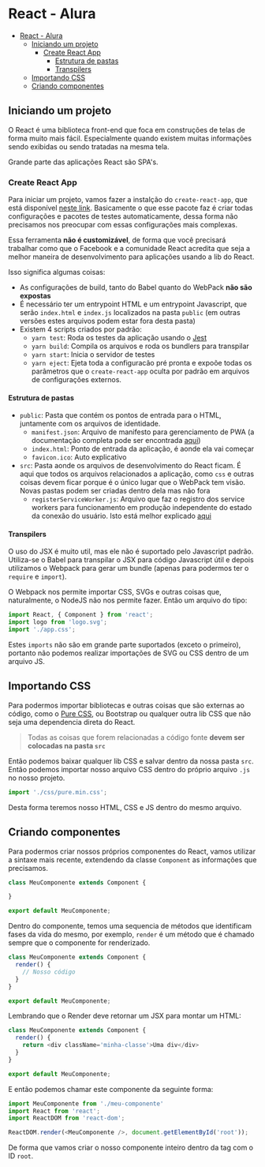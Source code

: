 # React - Alura

<!-- TOC -->

- [React - Alura](#react---alura)
  - [Iniciando um projeto](#iniciando-um-projeto)
    - [Create React App](#create-react-app)
      - [Estrutura de pastas](#estrutura-de-pastas)
      - [Transpilers](#transpilers)
  - [Importando CSS](#importando-css)
  - [Criando componentes](#criando-componentes)

<!-- /TOC -->

## Iniciando um projeto

O React é uma biblioteca front-end que foca em construções de telas de forma muito mais fácil. Especialmente quando existem muitas informações sendo exibidas ou sendo tratadas na mesma tela.

Grande parte das aplicações React são SPA's.

### Create React App

Para iniciar um projeto, vamos fazer a instalção do `create-react-app`, que está disponível [neste link](https://github.com/facebookincubator/create-react-app). Basicamente o que esse pacote faz é criar todas configurações e pacotes de testes automaticamente, dessa forma não precisamos nos preocupar com essas configurações mais complexas.

Essa ferramenta __não é customizável__, de forma que você precisará trabalhar como que o Facebook e a comunidade React acredita que seja a melhor maneira de desenvolvimento para aplicações usando a lib do React.

Isso significa algumas coisas:

- As configurações de build, tanto do Babel quanto do WebPack __não são expostas__
- É necessário ter um entrypoint HTML e um entrypoint Javascript, que serão `index.html` e `index.js` localizados na pasta `public` (em outras versões estes arquivos podem estar fora desta pasta)
- Existem 4 scripts criados por padrão:
  - `yarn test`: Roda os testes da aplicação usando o [Jest](https://facebook.github.io/jest/)
  - `yarn build`: Compila os arquivos e roda os bundlers para transpilar
  - `yarn start`: Inicia o servidor de testes
  - `yarn eject`: Ejeta toda a configuracão pré pronta e expoõe todas os parâmetros que o `create-react-app` oculta por padrão em arquivos de configurações externos.

#### Estrutura de pastas

- `public`: Pasta que contém os pontos de entrada para o HTML, juntamente com os arquivos de identidade.
  - `manifest.json`: Arquivo de manifesto para gerenciamento de PWA (a documentação completa pode ser encontrada [aqui](https://developers.google.com/web/fundamentals/web-app-manifest/))
  - `index.html`: Ponto de entrada da aplicação, é aonde ela vai começar
  - `favicon.ico`: Auto explicativo
- `src`: Pasta aonde os arquivos de desenvolvimento do React ficam. É aqui que todos os arquivos relacionados a aplicação, como `css` e outras coisas devem ficar porque é o único lugar que o WebPack tem visão. Novas pastas podem ser criadas dentro dela mas não fora
  - `registerServiceWorker.js`: Arquivo que faz o registro dos service workers para funcionamento em produção independente do estado da conexão do usuário. Isto está melhor explicado [aqui](https://goo.gl/KwvDNy)

#### Transpilers

O uso do JSX é muito util, mas ele não é suportado pelo Javascript padrão. Utiliza-se o Babel para transpilar o JSX para código Javascript útil e depois utilizamos o Webpack para gerar um bundle (apenas para podermos ter o `require` e `import`).

O Webpack nos permite importar CSS, SVGs e outras coisas que, naturalmente, o NodeJS não nos permite fazer. Então um arquivo do tipo:

```js
import React, { Component } from 'react';
import logo from 'logo.svg';
import './app.css';
```

Estes `imports` não são em grande parte suportados (exceto o primeiro), portanto não podemos realizar importações de SVG ou CSS dentro de um arquivo JS.

## Importando CSS

Para podermos importar bibliotecas e outras coisas que são externas ao código, como o [Pure CSS](http://purecss.io), ou Bootstrap ou qualquer outra lib CSS que não seja uma dependencia direta do React.

> Todas as coisas que forem relacionadas a código fonte __devem ser colocadas na pasta `src`__

Então podemos baixar qualquer lib CSS e salvar dentro da nossa pasta `src`. Então podemos importar nosso arquivo CSS dentro do próprio arquivo `.js` no nosso projeto.

```js
import './css/pure.min.css';
```

Desta forma teremos nosso HTML, CSS e JS dentro do mesmo arquivo.

## Criando componentes

Para podermos criar nossos próprios componentes do React, vamos utilizar a sintaxe mais recente, extendendo da classe `Component` as informações que precisamos.

```js
class MeuComponente extends Component {

}

export default MeuComponente;
```

Dentro do componente, temos uma sequencia de métodos que identificam fases da vida do mesmo, por exemplo, `render` é um método que é chamado sempre que o componente for renderizado.

```js
class MeuComponente extends Component {
  render() {
    // Nosso código
  }
}

export default MeuComponente;
```

Lembrando que o Render deve retornar um JSX para montar um HTML:

```js
class MeuComponente extends Component {
  render() {
    return <div className='minha-classe'>Uma div</div>
  }
}

export default MeuComponente;
```

E então podemos chamar este componente da seguinte forma:

```js
import MeuComponente from './meu-componente'
import React from 'react';
import ReactDOM from 'react-dom';

ReactDOM.render(<MeuComponente />, document.getElementById('root'));
```

De forma que vamos criar o nosso componente inteiro dentro da tag com o ID `root`.
